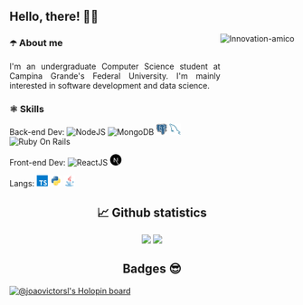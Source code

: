 ##
## Hello, there! 👋🏽

<a href="https://ibb.co/4SMnQJq"><img height="300px" src="https://i.ibb.co/QHn35Xg/Innovation-amico.png" alt="Innovation-amico" border="0" align="right"></a>

### ☂️ About me 

<p align="justify">I'm an undergraduate Computer Science student at Campina Grande's Federal University. I'm mainly interested in software development and data science.</p>

### ⚛️ Skills  

Back-end Dev: 
<img width ='20px' src ='https://raw.githubusercontent.com/rahulbanerjee26/githubAboutMeGenerator/main/icons/nodejs.svg' alt="NodeJS">
<img width ='20px' src ='https://raw.githubusercontent.com/rahulbanerjee26/githubAboutMeGenerator/main/icons/mongodb.svg' alt="MongoDB"> 
<img src="https://raw.githubusercontent.com/devicons/devicon/master/icons/postgresql/postgresql-original.svg" alt="PostgreSQL" width="20"/>
<img src="https://raw.githubusercontent.com/devicons/devicon/master/icons/mysql/mysql-original.svg" alt="MySQL" width="20"/>
<img height="25px" src="https://i.ibb.co/wLyRHHD/pngegg.png" alt="Ruby On Rails" border="0">

Front-end Dev: 
<img width ='20px' src ='https://raw.githubusercontent.com/rahulbanerjee26/githubAboutMeGenerator/main/icons/reactjs.svg' alt="ReactJS">
<img width ='20px' src ='https://raw.githubusercontent.com/devicons/devicon/master/icons/nextjs/nextjs-original.svg' alt="NextJS">

Langs:
<img src="https://raw.githubusercontent.com/devicons/devicon/master/icons/typescript/typescript-original.svg" alt="Typescript" width="20"/>
<img src="https://raw.githubusercontent.com/devicons/devicon/master/icons/python/python-original.svg" alt="Python" width="20"/>
<img src="https://raw.githubusercontent.com/devicons/devicon/master/icons/java/java-original.svg" alt="Java" width="20"/>

<h2 align="center"></h3>

<h2 align="center"> 📈 Github statistics </h3>
<div align="center">
  <img height="170" src="https://github-readme-stats.vercel.app/api?username=joaovictorsl&show_icons=true&theme=nightowl">
  <img height="170" src="https://github-readme-stats.vercel.app/api/top-langs/?username=joaovictorsl&layout=compact&theme=nightowl">
</div>

<h2 align="center"></h3>
<h2 align="center"> Badges 😎 </h3>

[![@joaovictorsl's Holopin board](https://holopin.me/joaovictorsl)](https://holopin.io/@joaovictorsl)
